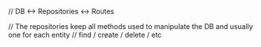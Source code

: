 // DB <-> Repositories <-> Routes

// The repositories keep all methods used to manipulate the DB and usually one for each entity
// find / create / delete / etc
